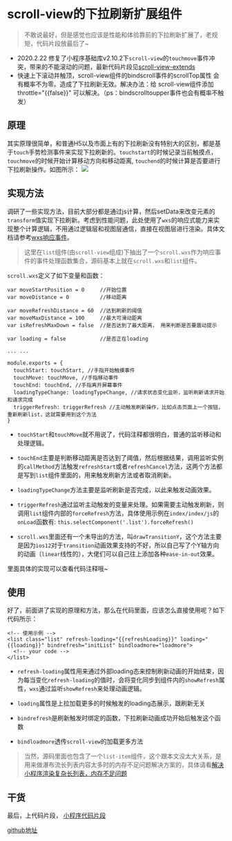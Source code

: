 # scroll-view的下拉刷新扩展组件
> 不敢说最好，但是感觉也应该是性能和体验靠前的下拉刷新扩展了，老规矩，代码片段放最后了~
* 2020.2.22 修复了小程序基础库v2.10.2下`scroll-view`的`touchmove`事件冲突，带来的不能滚动的问题，最新代码片段见[scroll-view-extends](https://developers.weixin.qq.com/s/kpZF5jmz7MfR)
* 快速上下滚动并触顶，scroll-view组件的bindscroll事件的scrollTop属性 会有概率不为零。造成了下拉刷新无效。解决办法：给 scroll-view组件添加 throttle="{{false}}" 可以解决。（ps：bindscrolltoupper事件也会有概率不触发）
## 原理
其实原理很简单，和普通H5以及市面上有的下拉刷新没有特别大的区别，都是基于`touch`手势检测事件来实现下拉刷新的。`touchstart`的时候记录当前触摸点，`touchmove`的时候开始计算移动方向和移动距离, `touchend`的时候计算是否要进行下拉刷新操作。如图所示：
![](/assets/index.jpg)

## 实现方法
调研了一些实现方法，目前大部分都是通过js计算，然后setData来改变元素的`transform`值实现下拉刷新。考虑到性能问题，此处使用了`wxs`的响应式能力来实现整个计算逻辑，不用通过逻辑层和视图层通信，直接在视图层进行渲染。具体文档请参考[wxs响应事件](https://developers.weixin.qq.com/miniprogram/dev/framework/view/interactive-animation.html)。  

> 这里在`list`组件(由`scroll-view`组成)下抽出了一个`scroll.wxs`作为响应事件的事件处理函数集合，源码基本上就在`scroll.wxs`和`list`组件。  

`scroll.wxs`定义了如下变量和函数：
```
var moveStartPosition = 0     //开始位置
var moveDistance = 0          //移动距离

var moveRefreshDistance = 60  //达到刷新的阈值
var moveMaxDistance = 100     //最大可滑动距离
var isRefreshMaxDown = false  //是否达到了最大距离， 用来判断是否要震动提示

var loading = false           //是否正在loading

... ...

module.exports = {
  touchStart: touchStart, //手指开始触摸事件
  touchMove: touchMove, //手指移动事件
  touchEnd: touchEnd, //手指离开屏幕事件
  loadingTypeChange: loadingTypeChange, //请求状态变化监听，监听刷新请求开始和请求完成
  triggerRefresh: triggerRefresh //主动触发刷新操作，比如点击页面上一个按钮，重新刷新list，这就需要用到这个方法
}
```

- `touchStart`和`touchMove`就不用说了，代码注释都很明白，普通的监听移动和处理逻辑。  

- `touchEnd`主要是判断移动距离是否达到了阈值，然后根据结果，调用监听实例的`callMethod`方法触发`refreshStart`或者`refreshCancel`方法，这两个方法都是写到`list`组件里面的，用来触发刷新方法或者取消刷新。  

- `loadingTypeChange`方法主要是监听刷新是否完成，以此来触发动画效果。  

- `triggerRefresh`通过监听主动触发的变量来处理。如果需要主动触发刷新，则调用`list`组件内部的`forceRefresh`方法，具体使用示例在`index/index/js`的`onLoad`函数有: `this.selectComponent('.list').forceRefresh()`

- `scroll.wxs`里面还有一个未导出的方法，叫`drawTransitionY`，这个方法主要是因为`ios12`对于`transition`动画效果支持的不好，所以自己写了个Y轴方向的动画（`linear`线性的），大佬们可以自己往上添加各种`ease-in-out`效果。  

里面具体的实现可以查看代码注释哦~

## 使用
好了，前面讲了实现的原理和方法，那么在代码里面，应该怎么直接使用呢？如下代码所示：
```
<!-- 使用示例 -->
<list class="list" refresh-loading="{{refreshLoading}}" loading="{{loading}}" bindrefresh="initList" bindloadmore="loadmore">
  <!-- your code -->
</list>
```

- `refresh-loading`属性用来通过外部loading态来控制刷新动画的开始结束，因为每当变化`refresh-loading`的值时，会将变化同步到组件内的`showRefresh`属性，`wxs`通过监听`showRefresh`来处理动画逻辑。  

- `loading`属性是上拉加载更多的时候触发的loading态展示，跟刷新无关

- `bindrefresh`是刷新触发时绑定的函数，下拉刷新动画成功开始后触发这个函数

- `bindloadmore`透传`scroll-view`的加载更多方法

> 当然，源码里面也包含了一个`list-item`组件，这个跟本文没太大关系，是用来做瀑布流长列表内容太多时的内存不足问题解决方案的，具体请看[解决小程序渲染复杂长列表，内存不足问题](https://juejin.im/post/5de8cc166fb9a0160a312404)

## 干货
最后，上代码片段， [小程序代码片段](https://developers.weixin.qq.com/s/iO0cBkm577fY)  

[github地址](https://github.com/godaangel/wxapp-scroll-view.git)

